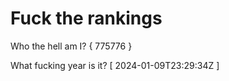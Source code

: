 # Fuck the rankings

Who the hell am I?
{ 775776 }

What fucking year is it?
[ 2024-01-09T23:29:34Z ]
